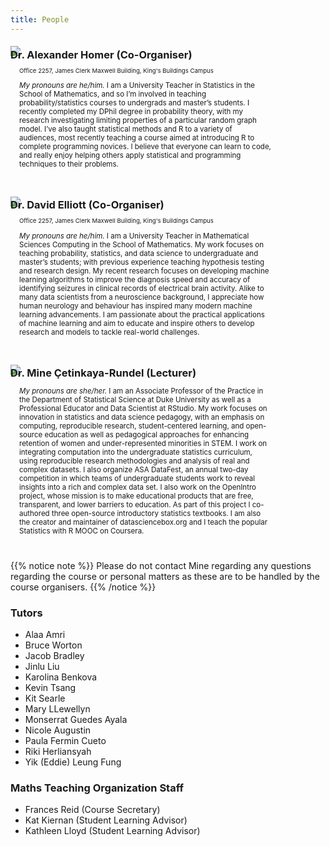 ```yaml
---
title: People
---
```


<style>
/* Two image containers */
.column_small {
  margin-top:-40px;
  float: left;
  width: 20%;
  min-width: 20%;
  padding: 0em;
  white-space: normal;
}

.column_large {
  margin-top:-30px;
  float: left;
  width: 80%;
  min-width: 80%;
  padding: 1em;
  white-space: normal;
}

/* Clear floats after image containers */
.row::after {
  content: "";
  clear: both;
  display: table;
  white-space: normal;
}
</style>

### Dr. Alexander Homer (Co-Organiser)

<div class="row">
  <div class="column_small">
    <img src="/images/people/alex.jpg" />
    <p style="margin-top: -40px; text-align: center; font-size: 3vw;"><a id="MailAlex"><i class="far fa-envelope" style="margin-right:1vw;"></i></a><a id="AlexWeb"><i class="fas fa-home"></i></a>
    <a id="AlexGitHub"><i class="fab fa-github" style="margin-right:1vw;"></i></a></p>
  </div>
  <div class="column_large">
    <p style="text-align: left; font-size: 1vw; overflow:hidden;">Office 2257, James Clerk Maxwell Building, King's Buildings Campus</p>
    <p style= "text-align: left; font-size: 1.2vw; overflow:hidden;"><em>My pronouns are he/him.</em>  I am a University Teacher in Statistics in the School of Mathematics, and so I’m involved in teaching probability/statistics courses to undergrads and master’s students.  I recently completed my DPhil degree in probability theory, with my research investigating limiting properties of a particular random graph model.  I’ve also taught statistical methods and R to a variety of audiences, most recently teaching a course aimed at introducing R to complete programming novices.  I believe that everyone can learn to code, and really enjoy helping others apply statistical and programming techniques to their problems.</p>
  </div>
</div>

### Dr. David Elliott (Co-Organiser)

<div class="row">
  <div class="column_small">
    <img src="/images/people/david.jpg" />
    <p style="margin-top: -40px; text-align: center; font-size: 3vw;"><a id="MailDavid"><i class="far fa-envelope" style="margin-right:1vw;"></i></a><a id="DavidWeb"><i class="fas fa-home"></i></a>
    <a id="DavidGitHub"><i class="fab fa-github" style="margin-right:1vw;"></i></a></p>
  </div>
  <div class="column_large">
    <p style="text-align: left; font-size: 1vw; overflow:hidden;">Office 2257, James Clerk Maxwell Building, King's Buildings Campus</p>
    <p style= "text-align: left; font-size: 1.2vw; overflow:hidden;"><em>My pronouns are he/him.</em> I am a University Teacher in Mathematical Sciences Computing in the School of Mathematics. My work focuses on teaching probability, statistics, and data science to undergraduate and master’s students; with previous experience teaching hypothesis testing and research design. My recent research focuses on developing machine learning algorithms to improve the diagnosis speed and accuracy of identifying seizures in clinical records of electrical brain activity. Alike to many data scientists from a neuroscience background, I appreciate how human neurology and behaviour has inspired many modern machine learning advancements. I am passionate about the practical applications of machine learning and aim to educate and inspire others to develop research and models to tackle real-world challenges.</p>
  </div>
</div>

### Dr. Mine Çetinkaya-Rundel (Lecturer)

<div class="row">
  <div class="column_small">
    <img src="/images/people/mine.jpg" />
    <p style="margin-top: -40px; text-align: center; font-size: 3vw;"><a id="MineWeb"><i class="fas fa-home"></i></a>
    <a id="MineGitHub"><i class="fab fa-github" style="margin-right:1vw;"></i></a></p>
  </div>
  <div class="column_large">
    <p style= "text-align: left; font-size: 1.2vw; overflow:hidden;"><em>My pronouns are she/her.</em> I am an Associate Professor of the Practice in the Department of Statistical Science at Duke University as well as a Professional Educator and Data Scientist at RStudio. My work focuses on innovation in statistics and data science pedagogy, with an emphasis on computing, reproducible research, student-centered learning, and open-source education as well as pedagogical approaches for enhancing retention of women and under-represented minorities in STEM. I work on integrating computation into the undergraduate statistics curriculum, using reproducible research methodologies and analysis of real and complex datasets. I also organize ASA DataFest, an annual two-day competition in which teams of undergraduate students work to reveal insights into a rich and complex data set. I also work on the OpenIntro project, whose mission is to make educational products that are free, transparent, and lower barriers to education. As part of this project I co-authored three open-source introductory statistics textbooks. I am also the creator and maintainer of datasciencebox.org and I teach the popular Statistics with R MOOC on Coursera.</p>
  </div>
</div>

{{% notice note %}}
Please do not contact Mine regarding any questions regarding the course or personal matters as these are to be handled by the course organisers.
{{% /notice %}}

### Tutors
<ul>
  <li>Alaa Amri <a id="AlaaMail"><i class="far fa-envelope"></i></a></li>
  <li>Bruce Worton <a id="BruceMail"><i class="far fa-envelope"></i></a></li>
  <li>Jacob Bradley <a id="JacobMail"><i class="far fa-envelope"></i></a></li>
  <li>Jinlu Liu <a id="JinluMail"><i class="far fa-envelope"></i></a></li>
  <li>Karolina Benkova <a id="KarolinaMail"><i class="far fa-envelope"></i></a></li>
  <li>Kevin Tsang <a id="KevinMail"><i class="far fa-envelope"></i></a></li>
  <li>Kit Searle <a id="KitMail"><i class="far fa-envelope"></i></a></li>
  <li>Mary LLewellyn <a id="MaryMail"><i class="far fa-envelope"></i></a></li>
  <li>Monserrat Guedes Ayala <a id="MonserratMail"><i class="far fa-envelope"></i></a></li>
  <li>Nicole Augustin <a id="NicoleMail"><i class="far fa-envelope"></i></a></li>
  <li>Paula Fermin Cueto <a id="PaulaMail"><i class="far fa-envelope"></i></a></li>
  <li>Riki Herliansyah <a id="RikiMail"><i class="far fa-envelope"></i></a></li>
  <li>Yik (Eddie) Leung Fung <a id="YikMail"><i class="far fa-envelope"></i></a></li>
</ul>

### Maths Teaching Organization Staff
<ul>
  <li>Frances Reid (Course Secretary) <a id="CourseSec"><i class="far fa-envelope"></i></a></li>
  <li>Kat Kiernan (Student Learning Advisor) <a id="SLA1"><i class="far fa-envelope"></i></a></li>
  <li>Kathleen Lloyd (Student Learning Advisor) <a id="SLA2"><i class="far fa-envelope"></i></a></li>
</ul>